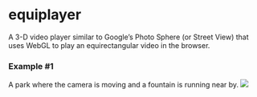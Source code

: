 equiplayer
==========

A 3-D video player similar to Google’s Photo Sphere (or Street View) that uses WebGL to play an equirectangular video in the browser.

<h3>Example #1</h3>
A park where the camera is moving and a fountain is running near by.
<a href="http://brianhgt.github.io/equiplayer/equiplayer.html" target="_blank"><img src="http://brianhgt.github.io/equiplayer/textures/park_fountain.png" /></a>
